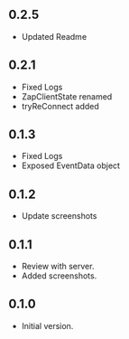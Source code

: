 ## 0.2.5
- Updated Readme

## 0.2.1

- Fixed Logs
- ZapClientState renamed
- tryReConnect added

## 0.1.3

- Fixed Logs
- Exposed EventData object


## 0.1.2

- Update screenshots

## 0.1.1

- Review with server.
- Added screenshots.


## 0.1.0

- Initial version.
